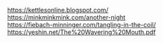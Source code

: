 <a style = "text-decoration: none; font-family:serif; font-size:15px; color: #444444; text-align:center;" href="https://kettlesonline.blogspot.com/"> https://kettlesonline.blogspot.com/</a><br>
<a style = "text-decoration: none; font-family:serif; font-size:15px; color: #444444; text-align:center;" href="https://minkminkmink.com/another-night"> https://minkminkmink.com/another-night</a> <br>
<a style = "text-decoration: none; font-family:serif; font-size:15px; color: #444444; text-align:center;" href="https://fiebach-minninger.com/tangling-in-the-coil/"> https://fiebach-minninger.com/tangling-in-the-coil/</a> <br>
<a style = "text-decoration: none; font-family:serif; font-size:15px; color: #444444; text-align:center;" href="https://yeshin.net/The%20Wavering%20Mouth.pdf"> https://yeshin.net/The%20Wavering%20Mouth.pdf </a><br>
